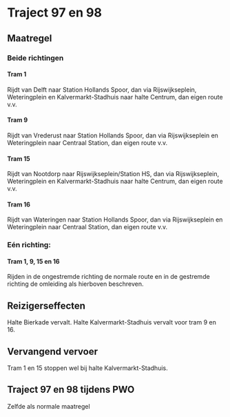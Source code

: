 # Traject 97 en 98
## Maatregel
### Beide richtingen

#### Tram 1
Rijdt van Delft naar Station Hollands Spoor, dan via Rijswijkseplein, Weteringplein en Kalvermarkt-Stadhuis naar halte Centrum, dan eigen route v.v. 

#### Tram 9
Rijdt van Vrederust naar Station Hollands Spoor, dan via Rijswijkseplein en Weteringplein naar Centraal Station, dan eigen route v.v. 

#### Tram 15
Rijdt van Nootdorp naar Rijswijkseplein/Station HS, dan via Rijswijkseplein, Weteringplein en Kalvermarkt-Stadhuis naar halte Centrum, dan eigen route v.v. 

#### Tram 16
Rijdt van Wateringen naar Station Hollands Spoor, dan via Rijswijkseplein en Weteringplein naar Centraal Station, dan eigen route v.v.

### Eén richting:

#### Tram 1, 9, 15 en 16
Rijden in de ongestremde richting de normale route en in de gestremde richting de omleiding als hierboven beschreven.

## Reizigerseffecten
Halte Bierkade vervalt.
Halte Kalvermarkt-Stadhuis vervalt voor tram 9 en 16. 

## Vervangend vervoer
Tram 1 en 15 stoppen wel bij halte Kalvermarkt-Stadhuis.

## Traject 97 en 98 tijdens PWO
Zelfde als normale maatregel
